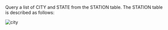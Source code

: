 Query a list of CITY and STATE from the STATION table.
The STATION table is described as follows:

![city](https://s3.amazonaws.com/hr-challenge-images/9336/1449345840-5f0a551030-Station.jpg)
